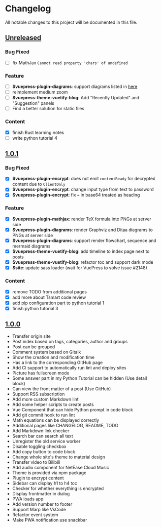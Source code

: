 # Changelog

All notable changes to this project will be documented in this file.

## [Unreleased]

### Bug Fixed

- [ ] fix MathJax `Cannot read property 'chars' of undefined`

### Feature

- [ ] **$vuepress-plugin-diagrams**: support diagrams listed in [here](https://shd101wyy.github.io/markdown-preview-enhanced/#/diagrams)
- [ ] reimplement medium zoom
- [ ] **$vuepress-theme-vuetify-blog**: Add "Recently Updated" and "Suggestion" panels
- [ ] Find a better solution for static files

### Content

- [x] finish Rust learning notes
- [ ] write python tutorial 4

## [1.0.1]

### Bug Fixed

- [x] **$vuepress-plugin-encrypt**: does not emit `contentReady` for decrypted content due to `ClientOnly`
- [x] **$vuepress-plugin-encrypt**: change input type from text to password
- [x] **$vuepress-plugin-encrypt**: fix `=` in base64 treated as heading

### Feature

- [x] **$vuepress-plugin-mathjax**: render TeX formula into PNGs at server side
- [x] **$vuepress-plugin-diagrams**: render Graphviz and Ditaa diagrams to PNGs at server side
- [x] **$vuepress-plugin-diagrams**: support render flowchart, sequence and mermaid diagrams
- [x] **$vuepress-theme-vuetify-blog**: add timeline to index page next to posts
- [x] **$vuepress-theme-vuetify-blog**: refactor toc and support dark mode
- [x] **$site**: update sass loader (wait for VuePress to solve issue #2148)

### Content

- [x] remove TODO from additional pages
- [x] add more about Tsmart code review
- [x] add pip configuration part to python tutorial 1
- [x] finish python tutorial 3

## [1.0.0]

- Transfer origin site
- Post index based on tags, categories, author and groups
- Post can be grouped
- Comment system based on Gitalk
- Show the creation and modification time
- Has a link to the corresponding GitHub page
- Add CI support to automatically run lint and deploy sites
- Picture has fullscreen mode
- Some answer part in my Python Tutorial can be hidden (Use detail block)
- Can view the front matter of a post (Use GitHub)
- Support RSS subscription
- Add more custom Markdown lint
- Add some helper scripts to create posts
- Vue Component that can hide Python prompt in code block
- Add git commit hook to run lint
- Math equations can be displayed correctly
- Additional pages like CHANGELOG, README, TODO
- Add Markdown link checker
- Search bar can search all text
- Unregister the old service worker
- Disable toggling checkbox
- Add copy button to code block
- Change whole site's theme to material design
- Transfer video to Bilibili
- Add audio component for NetEase Cloud Music
- Theme is provided via npm package
- Plugin to encrypt content
- Sidebar can display h1 to h4 toc
- Checker for whether everything is encrypted
- Display frontmatter in dialog
- PWA loads app
- Add version number to footer
- Support Marp like VsCode
- Refactor event system
- Make PWA notification use snackbar

[Unreleased]: https://github.com/sunziping2016/oak-tree-house/compare/v1.0.1...HEAD
[1.0.1]: https://github.com/sunziping2016/oak-tree-house/compare/v1.0.0...v1.0.1
[1.0.0]: https://github.com/sunziping2016/oak-tree-house/releases/tag/v1.0.0
